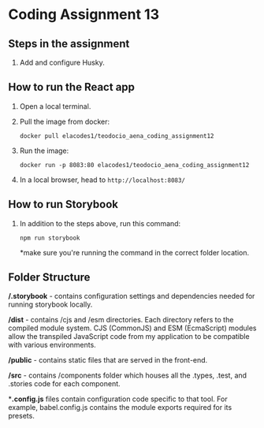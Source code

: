 # Coding Assignment 13

## Steps in the assignment

1. Add and configure Husky.




## How to run the React app

1. Open a local terminal.

2. Pull the image from docker:

    `docker pull elacodes1/teodocio_aena_coding_assignment12`

3. Run the image:

    `docker run -p 8083:80 elacodes1/teodocio_aena_coding_assignment12`

4. In a local browser, head to `http://localhost:8083/`


## How to run Storybook

1. In addition to the steps above, run this command:

    `npm run storybook`

    *make sure you're running the command in the correct folder location.


## Folder Structure

**/.storybook** - contains configuration settings and dependencies needed for running storybook locally.

**/dist** - contains /cjs and /esm directories. Each directory refers to the compiled module system. CJS (CommonJS) and ESM (EcmaScript) modules allow the transpiled JavaScript code from my application to be compatible with various environments.

**/public** - contains static files that are served in the front-end.

**/src** - contains /components folder which houses all the .types, .test, and .stories code for each component.

***.config.js** files contain configuration code specific to that tool. For example, babel.config.js contains the module exports required for its presets.

